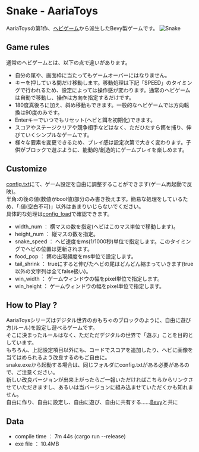 # Snake - AariaToys
AariaToysの第1作、[ヘビゲーム](https://github.com/marcusbuffett/bevy_snake)から派生したBevy製ゲームです。
![Snake](https://1.bp.blogspot.com/-Ys7HZCD3P4o/X5o5t-HbZkI/AAAAAAAABDI/szooc0ANLvgWHsJLSm7jQ2HYN8aJvPCGACLcBGAsYHQ/s1032/snake.jpg)
## Game rules
  通常のヘビゲームとは、以下の点で違いがあります。
- 自分の尾や、画面枠に当たってもゲームオーバーにはなりません。  
- キーを押している間だけ移動します。移動処理は下記「SPEED」のタイミングで行われるため、設定によっては操作感が変わります。通常のヘビゲームは自動で移動し、操作は方向を指定するだけです。  
- 180度真後ろに加え、斜め移動もできます。一般的なヘビゲームでは方向転換は90度のみです。  
- Enterキーでいつでもリセット(ヘビと餌を初期化)できます。  
- スコアやステージクリアや競争相手などはなく、ただひたすら餌を捕り、伸びていくシンプルなゲームです。  
- 様々な要素を変更できるため、プレイ感は設定次第で大きく変わります。子供がブロックで遊ぶように、能動的/創造的にゲームプレイを楽しめます。

## Customize
[config.txt](https://github.com/Aariar/snake/blob/main/config.txt)にて、ゲーム設定を自由に調整することができます(ゲーム再起動で反映)。  
半角:の後の値(数値かbool値)部分のみ書き換えます。簡易な処理をしているため、「:値(空白不可)」以外はあまりいじらないでください。  
具体的な処理は[config_load](https://github.com/Aariar/snake/blob/main/src/main.rs)で確認できます。  

- width_num ： 横マスの数を指定(ヘビはこのマス単位で移動します)。
- height_num ： 縦マスの数を指定。
- snake_speed ： ヘビ速度をms(1/1000秒)単位で指定します。このタイミングでヘビの位置は更新されます。
- food_pop ： 餌の出現頻度をms単位で設定します。
- tail_shrink ： trueにすると伸びたヘビの尾はどんどん縮まっていきます(true以外の文字列は全てfalse扱い)。
- win_width ： ゲームウィンドウの幅をpixel単位で指定します。
- win_height ： ゲームウィンドウの幅をpixel単位で指定します。

## How to Play ?
AariaToysシリーズはデジタル世界のおもちゃのブロックのように、自由に遊び方(ルール)を設定し遊べるゲームです。  
そこに決まったルールはなく、ただただデジタルの世界で「遊ぶ」ことを目的としています。  
もちろん、上記設定項目以外にも、コードでスコアを追加したり、ヘビに画像を当てはめられるよう改良するのもご自由に。  
snake.exeから起動する場合は、同じフォルダにconfig.txtがある必要があるので、ご注意ください。  
新しい改良バージョンが出来上がったらご一報いただければこちらからリンクさせていただきますし、あるいは当バージョンに組み込ませていただくかも知れません。  
自由に作り、自由に設定し、自由に遊び、自由に共有する……[Bevy](https://bevyengine.org/)と共に

## Data
- compile time ： 7m 44s (cargo run --release)  
- exe file ： 10.4MB
